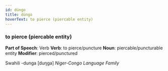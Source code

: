```yaml
---
id: düngo
title: düngo
hoverText: to pierce (piercable entity)
---
```


### to pierce (piercable entity)

**Part of Speech**: Verb
**Verb**: to pierce/puncture
**Noun**: piercable/puncturable entity
**Modifier**: pierced/punctured

Swahili -dunga [duŋga]
*Niger-Congo Language Family*